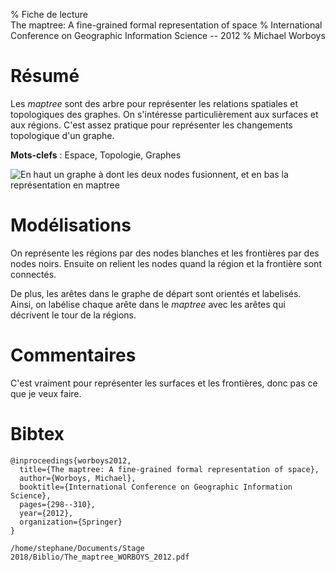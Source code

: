 % Fiche de lecture  
The maptree: A fine-grained formal representation of space
% International Conference on Geographic Information Science -- 2012
% Michael Worboys

# Résumé

Les _maptree_ sont des arbre pour représenter les relations spatiales et
topologiques des graphes. On s'intéresse particulièrement aux surfaces et aux
régions. C'est assez pratique pour représenter les changements topologique d'un
graphe.

**Mots-clefs** : Espace, Topologie, Graphes

![En haut un graphe à dont les  deux nodes fusionnent, et en bas la
représentation en _maptree_](worboys2012.png)

# Modélisations

On représente les régions par des nodes blanches et les frontières par des nodes
noirs. Ensuite on relient les nodes quand la région et la frontière sont
connectés.

De plus, les arêtes dans le graphe de départ sont orientés et labelisés. Ainsi,
on labélise chaque arête dans le _maptree_ avec les arêtes qui décrivent le tour
de la régions.

# Commentaires

C'est vraiment pour représenter les surfaces et les frontières, donc pas ce que
je veux faire.

# Bibtex

```
@inproceedings{worboys2012,
  title={The maptree: A fine-grained formal representation of space},
  author={Worboys, Michael},
  booktitle={International Conference on Geographic Information Science},
  pages={298--310},
  year={2012},
  organization={Springer}
}
```

```
/home/stephane/Documents/Stage 2018/Biblio/The_maptree_WORBOYS_2012.pdf
```
